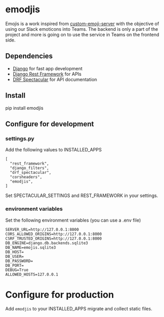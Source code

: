 # emodjis

Emojis is a work inspired from [custom-emoji-server](https://github.com/dsmiller95/custom-emoji-server/blob/master/src/emoticons.ts) with the objective of using our Slack emoticons into Teams.
The backend is only a part of the project and more is going on to use the service in Teams on the frontend side.

## Dependencies

- [Django](https://www.djangoproject.com/) for fast app development
- [Django Rest Framework](https://www.django-rest-framework.org) for APIs
- [DRF Spectacular](https://drf-spectacular.readthedocs.io/en/latest/readme.html) for API documentation

## Install

pip install emodjis

## Configure for development

### settings.py

Add the following values to INSTALLED_APPS

```
[
  "rest_framework",
  "django_filters",
  "drf_spectacular",
  "corsheaders",
  "emodjis",
]
```

Set SPECTACULAR_SETTINGS and REST_FRAMEWORK in your settings.

### environment variables

Set the following environment variables (you can use a .env file)
```
SERVER_URL=http://127.0.0.1:8000
CORS_ALLOWED_ORIGINS=http://127.0.0.1:8000
CSRF_TRUSTED_ORIGINS=http://127.0.0.1:8000
DB_ENGINE=django.db.backends.sqlite3
DB_NAME=emojis.sqlite3
DB_HOST=
DB_USER=
DB_PASSWORD=
DB_PORT=
DEBUG=True
ALLOWED_HOSTS=127.0.0.1
```

# Configure for production

Add `emodjis` to your INSTALLED_APPS migrate and collect static files.
